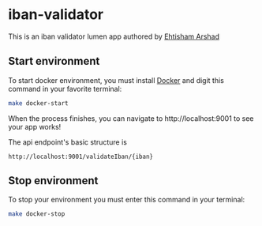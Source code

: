 # iban-validator
This is an iban validator lumen app authored by [Ehtisham Arshad](https://github.com/EhtishamArshad)


## Start environment
To start docker environment, you must install [Docker](https://www.docker.com/get-started) and digit this command in your favorite terminal:
```sh
make docker-start
```
When the process finishes, you can navigate to http://localhost:9001 to see your app works!

The api endpoint's basic structure is 
```
http://localhost:9001/validateIban/{iban}
```

## Stop environment
To stop your environment you must enter this command in your terminal:
```sh
make docker-stop
```